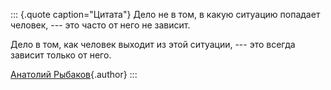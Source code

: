 
::: {.quote caption="Цитата"}
Дело не в том, в какую ситуацию попадает человек, --- это часто от него не зависит.

Дело в том, как человек выходит из этой ситуации, --- это всегда зависит только от него.

[Анатолий Рыбаков](https://www.livelib.ru/quote/251353-tyazhelyj-pesok-anatolij-rybakov){.author}
:::
